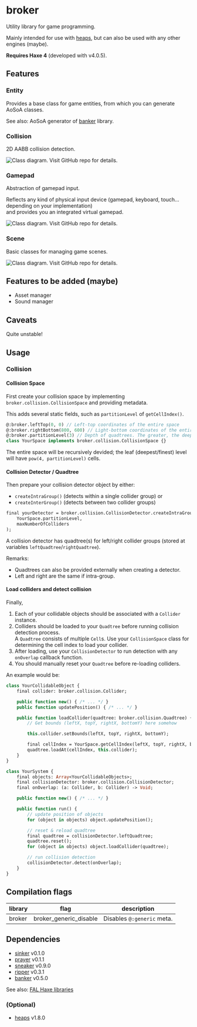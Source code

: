 # broker

Utility library for game programming.

Mainly intended for use with [heaps](http://heaps.io/), but can also be used with any other engines (maybe).

**Requires Haxe 4** (developed with v4.0.5).


## Features

### Entity

Provides a base class for game entities, from which you can generate AoSoA classes.

See also: AoSoA generator of [banker](https://github.com/fal-works/banker) library.

### Collision

2D AABB collision detection.

![Class diagram. Visit GitHub repo for details.](docs/collision.svg)

### Gamepad

Abstraction of gamepad input.

Reflects any kind of physical input device (gamepad, keyboard, touch... depending on your implementation)  
and provides you an integrated virtual gamepad.

![Class diagram. Visit GitHub repo for details.](docs/gamepad.svg)

### Scene

Basic classes for managing game scenes.

![Class diagram. Visit GitHub repo for details.](docs/scene.svg)


## Features to be added (maybe)

- Asset manager
- Sound manager


## Caveats

Quite unstable!


## Usage

### Collision

#### Collision Space

First create your collision space by implementing `broker.collision.CollisionSpace` and providing metadata.

This adds several static fields, such as `partitionLevel` of `getCellIndex()`.

```haxe
@:broker.leftTop(0, 0) // Left-top coordinates of the entire space
@:broker.rightBottom(800, 600) // Light-bottom coordinates of the entire space
@:broker.partitionLevel(3) // Depth of quadtrees. The greater, the deeper/finer
class YourSpace implements broker.collision.CollisionSpace {}
```

The entire space will be recursively devided; the leaf (deepest/finest) level will have `pow(4, partitionLevel)` cells.

#### Collision Detector / Quadtree

Then prepare your collision detector object by either:

- `createIntraGroup()` (detects within a single collider group) or
- `createInterGroup()` (detects between two collider groups)

```haxe
final yourDetector = broker.collision.CollisionDetector.createIntraGroup(
	YourSpace.partitionLevel,
	maxNumberOfColliders
);
```

A collision detector has quadtree(s) for left/right collider groups (stored at variables `leftQuadtree`/`rightQuadtree`).

Remarks:

- Quadtrees can also be provided externally when creating a detector.
- Left and right are the same if intra-group.

#### Load colliders and detect collision

Finally,

1. Each of your collidable objects should be associated with a `Collider` instance.
2. Colliders should be loaded to your `Quadtree` before running collision detection process.  
A `Quadtree` consists of multiple `Cell`s. Use your `CollisionSpace` class for determining the cell index to load your collider.
3. After loading, use your `CollisionDetector` to run detection with any `onOverlap` callback function.
4. You should manually reset your `Quadtree` before re-loading colliders.

An example would be:

```haxe
class YourCollidableObject {
	final collider: broker.collision.Collider;

	public function new() { /* ... */ }
	public function updatePosition() { /* ... */ }

	public function loadCollider(quadtree: broker.collision.Quadtree) {
		// Get bounds (leftX, topY, rightX, bottomY) here somehow

		this.collider.setBounds(leftX, topY, rightX, bottomY);

		final cellIndex = YourSpace.getCellIndex(leftX, topY, rightX, bottomY);
		quadtree.loadAt(cellIndex, this.collider);
	}
}

class YourSystem {
	final objects: Array<YourCollidableObjects>;
	final collisionDetector: broker.collision.CollisionDetector;
	final onOverlap: (a: Collider, b: Collider) -> Void;

	public function new() { /* ... */ }

	public function run() {
		// update position of objects
		for (object in objects) object.updatePosition();

		// reset & reload quadtree
		final quadtree = collisionDetector.leftQuadtree;
		quadtree.reset();
		for (object in objects) object.loadCollider(quadtree);

		// run collision detection
		collisionDetector.detect(onOverlap);
	}
}
```


## Compilation flags

|library|flag|description|
|---|---|---|
|broker|broker_generic_disable|Disables `@:generic` meta.|


## Dependencies

- [sinker](https://github.com/fal-works/sinker) v0.1.0
- [prayer](https://github.com/fal-works/prayer) v0.1.1
- [sneaker](https://github.com/fal-works/sneaker) v0.9.0
- [ripper](https://github.com/fal-works/ripper) v0.3.1
- [banker](https://github.com/fal-works/banker) v0.5.0

See also:
[FAL Haxe libraries](https://github.com/fal-works/fal-haxe-libraries)

### (Optional)

- [heaps](http://heaps.io/) v1.8.0
